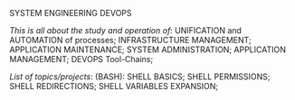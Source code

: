 SYSTEM ENGINEERING DEVOPS

*This is all about the study and operation of*:
		  UNIFICATION and AUTOMATION of processes;
		  INFRASTRUCTURE MANAGEMENT;
		  APPLICATION MAINTENANCE;
		  SYSTEM ADMINISTRATION;
		  APPLICATION MANAGEMENT;
		  DEVOPS Tool-Chains;


*List of topics/projects*:
(BASH):
	SHELL BASICS;
	SHELL PERMISSIONS;
	SHELL REDIRECTIONS;
	SHELL VARIABLES EXPANSION;
